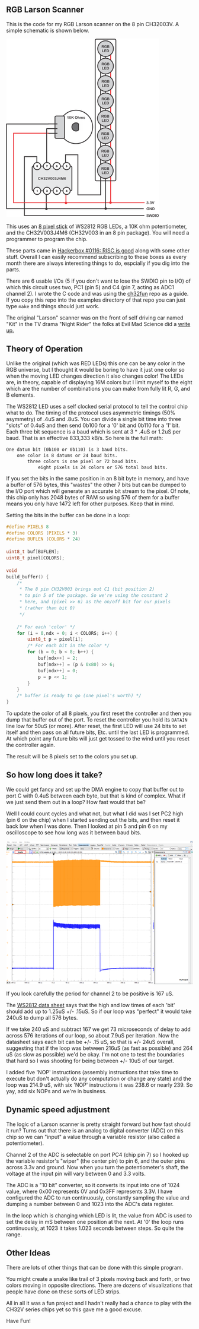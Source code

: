 RGB Larson Scanner
------------------

This is the code for my RGB Larson scanner on the 8 pin CH32003V. A simple
schematic is shown below.

![RGB Larson Scanner Schematic](risc-is-good-schematic.png)

This uses an [8 pixel stick](https://www.amazon.com/dp/B09YTLY6CK) of WS2812
RGB LEDs, a 10K ohm potentiometer, and the CH32V003J4M6 (CH32V003 in an 8 pin
package). You will need a programmer to program the chip.

These parts came in 
[Hackerbox #0116: RISC is good](https://hackerboxes.com/collections/past-hackerboxes/products/hackerbox-0116-risc-is-good) along with some other stuff.
Overall I can easily recommend subscribing to these boxes as every month there
are always interesting things to do, espcially if you dig into the parts.

There are 6 usable I/Os (5 if you don't want to lose the SWDIO pin to I/O) of
which this circuit uses two, PC1 (pin 5) and C4 (pin 7, acting as ADC1 
channel 2). I wrote the C code and was using the 
[ch32fun](https://github.com/cnlohr/ch32fun) repo as a guide. If you copy
this repo into the examples directory of that repo you can just type `make`
and things should just work.

The original "Larson" scanner was on the front of self driving car named
"Kit" in the TV drama "Night Rider" the folks at Evil Mad Science did a
[write up.](https://wiki.evilmadscientist.com/Larson_Scanner)

## Theory of Operation

Unlike the original (which was RED LEDs) this one can be any color in the
RGB universe, but I thought it would be boring to have it just one color so
when the moving LED changes direction it also changes color! The LEDs are,
in theory, capable of displaying 16M colors but I limit myself to the eight
which are the number of combinations you can make from fully lit R, G, and
B elements. 

The WS2812 LED uses a self clocked serial protocol to tell the control 
chip what to do. The timing of the protocol uses asymmetric timings (50%
asymmetry) of .4uS and .8uS. You can divide a single bit time into three
"slots" of 0.4uS and then send 0b100 for a '0' bit and 0b110 for a '1' bit.
Each three bit sequence is a baud which is sent at 3 \* .4uS or 1.2uS
per baud. That is an effective 833,333 kB/s. So here is the full math:

```
One datum bit (0b100 or 0b110) is 3 baud bits.
    one color is 8 datums or 24 baud bits.
        three colors is one pixel or 72 baud bits.
			eight pixels is 24 colors or 576 total baud bits.
```
If you set the bits in the same position in an 8 bit byte in memory, and 
have a buffer of 576 bytes, this "wastes" the other 7 bits but can be
dumped to the I/O port which will generate an accurate bit stream to the
pixel.  Of note, this chip only has 2048 bytes of RAM so using 576 of 
them for a buffer means you only have 1472 left for other purposes. Keep 
that in mind.


Setting the bits in the buffer can be done in a loop:
```c
#define PIXELS 8
#define COLORS (PIXELS * 3)
#define BUFLEN (COLORS * 24)

uint8_t buf[BUFLEN];
uint8_t pixel[COLORS];

void
build_buffer() {
	/* 
	 * The 8 pin CH32V003 brings out C1 (bit position 2)
	 * to pin 5 of the package. So we're using the constant 2
	 * here, and (pixel >> 6) as the on/off bit for our pixels
	 * (rather than bit 0)
	 */

    /* For each 'color' */
    for (i = 0,ndx = 0; i < COLORS; i++) {
        uint8_t p = pixel[i];
        /* For each bit in the color */
        for (b = 0; b < 8; b++) {
            buf[ndx++] = 2;
            buf[ndx++] = (p & 0x80) >> 6;
            buf[ndx++] = 0;
			p = p << 1;
        }
    }
    /* buffer is ready to go (one pixel's worth) */
}
```

To update the color of all 8 pixels, you first reset the controller and
then you dump that buffer out of the port. To reset the controller you
hold its `DATAIN` line low for 50uS (or more). After reset, the first
LED will use 24 bits to set itself and then pass on all future bits, Etc.
until the last LED is programmed. At which point any future bits will just
get tossed to the wind until you reset the controller again. 

The result will be 8 pixels set to the colors you set up.

## So how long does it take?

We could get fancy and set up the DMA engine to copy that buffer out to
port C with 0.4uS between each byte, but that is kind of complex. What if
we just send them out in a loop? How fast would that be? 

Well I could count cycles and what not, but what I did was I set PC2 high (pin
6 on the chip) when I started sending out the bits, and then reset it back 
low when I was done. Then I looked at pin 5 and pin 6 on my oscilloscope
to see how long was it between baud bits.

![Scope Image of the Bit Dump](untuned-scope-image.png)

If you look carefully  the period for channel 2 to be positive is 167 uS.

The [WS2812 data sheet](https://www.digikey.com/en/htmldatasheets/production/1829370/0/0/1/ws2812b)
says that the high and low times of each 'bit' should add up to 1.25uS +/-
.15uS. So if our loop was "perfect" it would take 240uS to dump all 576
bytes.

If we take 240 uS and subtract 167 we get 73 microseconds of delay to add
across 576 iterations of our loop, so about 7.9uS per iteration. Now the
datasheet says each bit can be +/- .15 uS, so that is +/- 24uS overall,
suggesting that if the loop was between 216uS (as fast as possible)
and 264 uS (as slow  as possible) we'd be okay. I'm not one to test 
the boundaries that hard so I was shooting for being between +/- 10uS
of our target.

I added five 'NOP' instructions (assembly instructions that take time to
execute but don't actually do any computation or change any state) and the
loop was 214.9 uS, with six 'NOP' instructions it was 238.6 or nearly 239.
So yay, add six NOPs and we're in business.
 
## Dynamic speed adjustment

The logic of a Larson scanner is pretty straight forward but how fast
should it run? Turns out that there is an analog to digital converter (ADC) on
this chip so we can "input" a value through a variable resistor (also
called a potentiometer).

Channel 2 of the ADC is selectable on port PC4 (chip pin 7) so I hooked up
the variable resistor's "wiper" (the center pin) to pin 6, and the outer
pins across 3.3v and ground. Now when you turn the potentiometer's shaft,
the voltage at the input pin will vary between 0 and 3.3 volts.

The ADC is a "10 bit" converter, so it converts its input into one of
1024 value, where 0x00 represents 0V and 0x3FF represents 3.3V. I have
configured the ADC to run continuously, constantly sampling the value
and dumping a number between 0 and 1023 into the ADC's data register.

In the loop which is changing which LED is lit, the value from ADC is used
to set the delay in mS between one position at the next. At '0' the loop
runs continuously, at 1023 it takes 1.023 seconds between steps. So
quite the range.

## Other Ideas

There are lots of other things that can be done with this simple program. 

You might create a snake like trail of 3 pixels moving back and forth, or
two colors moving in opposite directions. There are dozens of
visualizations that people have done on these sorts of LED strips.

All in all it was a fun project and I hadn't really had a chance to play
with the CH32V series chips yet so this gave me a good excuse.

Have Fun!
